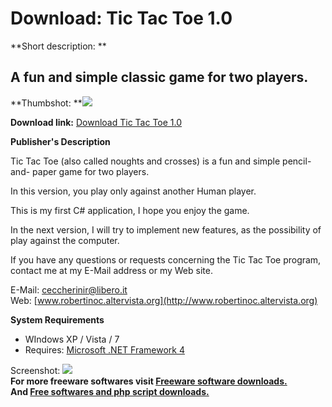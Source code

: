 # Download: Tic Tac Toe 1.0

**Short description: **

## A fun and simple classic game for two players.

  
**Thumbshot: **![](http://www.freewarefiles.com/screenshot/rbtictactoe_md.jpg)   
  
**Download link:** [Download Tic Tac Toe 1.0](http://freesoftwares.boysofts.com/Tic-Tac-Toe_program_75301.html)  
  

**Publisher's Description**  
  

Tic Tac Toe (also called noughts and crosses) is a fun and simple pencil-and-
paper game for two players.

In this version, you play only against another Human player.

This is my first C# application, I hope you enjoy the game.

In the next version, I will try to implement new features, as the possibility
of play against the computer.

If you have any questions or requests concerning the Tic Tac Toe program,
contact me at my E-Mail address or my Web site.

E-Mail: [ceccherinir@libero.it](mailto:ceccherinir@libero.it)  
Web: [www.robertinoc.altervista.org](http://www.robertinoc.altervista.org)

**System Requirements**

  * WIndows XP / Vista / 7 
  * Requires: [Microsoft .NET Framework 4](http://www.microsoft.com/download/en/details.aspx?id=17851)

  
  
Screenshot: ![](http://www.freewarefiles.com/screenshot/rbtictactoe.jpg)  
**For more freeware softwares visit [Freeware software downloads.](http://freesoftwares.boysofts.com/)**   
**And [Free softwares and php script downloads.](http://www.boysofts.com/)**

